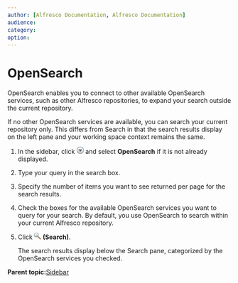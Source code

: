 ```yaml
---
author: [Alfresco Documentation, Alfresco Documentation]
audience: 
category: 
option: 
---
```


# OpenSearch

OpenSearch enables you to connect to other available OpenSearch services, such as other Alfresco repositories, to expand your search outside the current repository.

If no other OpenSearch services are available, you can search your current repository only. This differs from Search in that the search results display on the left pane and your working space context remains the same.

1.  In the sidebar, click ![](../images/im-menu.png) and select **OpenSearch** if it is not already displayed.

2.  Type your query in the search box.

3.  Specify the number of items you want to see returned per page for the search results.

4.  Check the boxes for the available OpenSearch services you want to query for your search. By default, you use OpenSearch to search within your current Alfresco repository.

5.  Click ![Search](../images/im-search.png) **\(Search\)**.

    The search results display below the Search pane, categorized by the OpenSearch services you checked.


**Parent topic:**[Sidebar](../concepts/cuh-sidebar.md)

